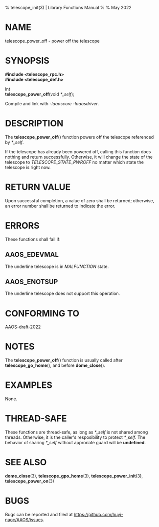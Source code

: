 % telescope_init(3) | Library Functions Manual
%
% May 2022

NAME
====

telescope_power_off - power off the telescope

SYNOPSIS
========

**#include <telescope_rpc.h>**  
**#include <telescope_def.h>**

int  
**telescope_power_off**(void *\*\_self*);

Compile and link with *-laaoscore* *-laaosdriver*.

DESCRIPTION
===========

The **telescope_power_off**() function powers off the telescope referenced by *\*\_self*.   

If the telescope has already been powered off, calling this function does nothing and return successfully. Otherwise, it will change the state of the telescope to *TELESCOPE_STATE_PWROFF* no matter which state the telescope is right now. 

RETURN VALUE
============

Upon successful completion, a value of zero shall be returned; otherwise, an error number shall be returned to indicate the error.

ERRORS
======

These functions shall fail if:

AAOS_EDEVMAL
------------

The underline telescope is in *MALFUNCTION* state.

AAOS_ENOTSUP
------------

The underline telescope does not support this operation.

CONFORMING TO
=============

AAOS-draft-2022

NOTES
=====

The **telescope_power_off**() function is usually called after **telescope_go_home**(), and before **dome_close**().

EXAMPLES
========

None.

THREAD-SAFE
===========

These functions are thread-safe, as long as *\*\_self* is not shared among threads. Otherwise, it is the caller's resposibility to protect *\*\_self*. The behavior of sharing *\*\_self* without approriate guard will be **undefined**.

SEE ALSO
========

**dome_close**(3), **telescope_gpo_home**(3), **telescope_power_init**(3), **telescope_power_on**(3)

BUGS
====

Bugs can be reported and filed at https://github.com/huyi-naoc/AAOS/issues.

